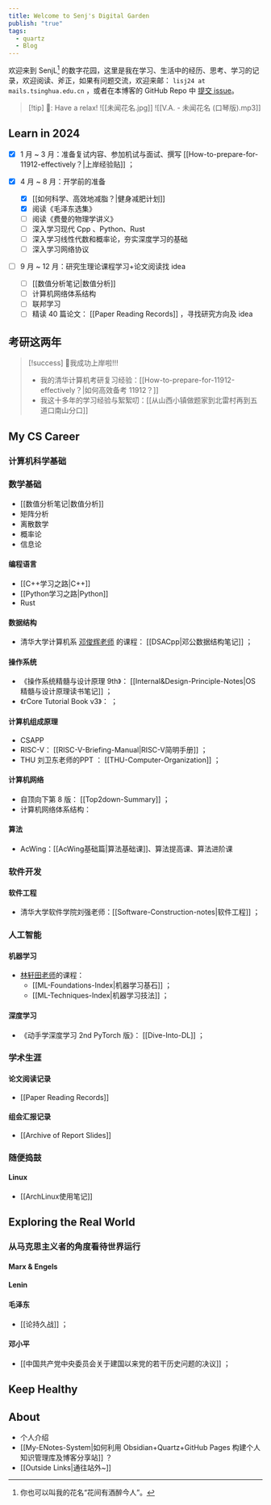 ```yaml
---
title: Welcome to Senj's Digital Garden
publish: "true"
tags:
  - quartz
  - Blog
---
```

欢迎来到 SenjL[^1] 的数字花园，这里是我在学习、生活中的经历、思考、学习的记录，欢迎阅读、斧正，如果有问题交流，欢迎来邮： `lisj24 at mails.tsinghua.edu.cn` ，或者在本博客的 GitHub Repo 中 [提交 issue](https://github.com/chestNutLsj/senjl-quartz-space/issues)。

>[!tip] 🎵: Have a relax!
> ![[未闻花名.jpg]]
>![[V.A. - 未闻花名 (口琴版).mp3]]

## Learn in 2024

- [x] 1 月 ~ 3 月：准备复试内容、参加机试与面试、撰写 [[How-to-prepare-for-11912-effectively？|上岸经验贴]] ；

- [x] 4 月 ~ 8 月：开学前的准备
	- [x] [[如何科学、高效地减脂？|健身减肥计划]]
	- [x] 阅读《毛泽东选集》
	- [ ] 阅读《费曼的物理学讲义》
	- [ ] 深入学习现代 Cpp 、Python、Rust
	- [ ] 深入学习线性代数和概率论，夯实深度学习的基础
	- [ ] 深入学习网络协议

- [ ] 9 月 ~ 12 月：研究生理论课程学习+论文阅读找 idea
	- [ ] [[数值分析笔记|数值分析]]
	- [ ] 计算机网络体系结构
	- [ ] 联邦学习
	- [ ] 精读 40 篇论文： [[Paper Reading Records]] ，寻找研究方向及 idea

## 考研这两年

>[!success] 🎉我成功上岸啦!!!
>- 我的清华计算机考研复习经验：[[How-to-prepare-for-11912-effectively？|如何高效备考 11912？]]
>- 我这十多年的学习经验与絮絮叨：[[从山西小镇做题家到北雷村再到五道口南山分口]]

## My CS Career

### 计算机科学基础

### 数学基础

- [[数值分析笔记|数值分析]]
- 矩阵分析
- 离散数学
- 概率论
- 信息论

#### 编程语言

- [[C++学习之路|C++]]
- [[Python学习之路|Python]]
- Rust

#### 数据结构

- 清华大学计算机系 [邓俊辉老师](https://dsa.cs.tsinghua.edu.cn/~deng/ds/dsacpp/) 的课程： [[DSACpp|邓公数据结构笔记]] ；

#### 操作系统

- 《操作系统精髓与设计原理 9th》： [[Internal&Design-Principle-Notes|OS精髓与设计原理读书笔记]] ；
- 《rCore Tutorial Book v3》： ；

#### 计算机组成原理

- CSAPP
- RISC-V： [[RISC-V-Briefing-Manual|RISC-V简明手册]] ；
- THU 刘卫东老师的PPT ： [[THU-Computer-Organization]] ；

#### 计算机网络

- 自顶向下第 8 版： [[Top2down-Summary]] ；
- 计算机网络体系结构：

#### 算法

- AcWing：[[AcWing基础篇|算法基础课]]、算法提高课、算法进阶课

### 软件开发

#### 软件工程

- 清华大学软件学院刘强老师：[[Software-Construction-notes|软件工程]] ；

### 人工智能

#### 机器学习

- [林轩田老师](https://www.csie.ntu.edu.tw/~htlin/mooc/)的课程：
	- [[ML-Foundations-Index|机器学习基石]] ；
	- [[ML-Techniques-Index|机器学习技法]] ；

#### 深度学习

- 《动手学深度学习 2nd PyTorch 版》： [[Dive-Into-DL]] ；

### 学术生涯

#### 论文阅读记录

- [[Paper Reading Records]]

#### 组会汇报记录

- [[Archive of Report Slides]]

### 随便捣鼓

#### Linux

- [[ArchLinux使用笔记]] 

## Exploring the Real World

### 从马克思主义者的角度看待世界运行

#### Marx & Engels

#### Lenin

#### 毛泽东

- [[论持久战]] ；

#### 邓小平

- [[中国共产党中央委员会关于建国以来党的若干历史问题的决议]] ；

## Keep Healthy

## About

- 个人介绍
- [[My-ENotes-System|如何利用 Obsidian+Quartz+GitHub Pages 构建个人知识管理库及博客分享站]] ？
- [[Outside Links|通往站外~]]

[^1]: 你也可以叫我的花名“花间有酒醉今人”。